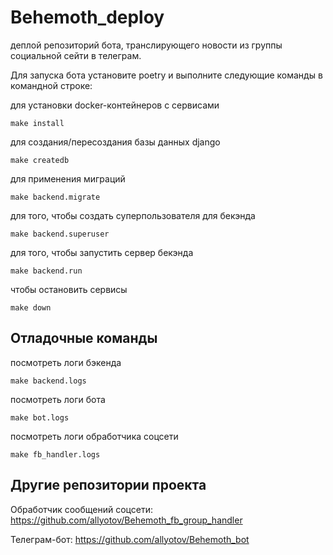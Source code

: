 # Behemoth_deploy

деплой репозиторий бота, транслирующего новости из группы социальной сейти в телеграм.

Для запуска бота установите poetry 
и выполните следующие команды в командной строке:

для установки docker-контейнеров с сервисами

```
make install
```

для создания/пересоздания базы данных django
```
make createdb
```

для применения миграций
```
make backend.migrate
```

для того, чтобы создать суперпользователя для бекэнда
```
make backend.superuser
```

для того, чтобы запустить сервер бекэнда
```
make backend.run
```

чтобы остановить сервисы
```
make down
```

## Отладочные команды

посмотреть логи бэкенда
```
make backend.logs
```

посмотреть логи бота
```
make bot.logs
```

посмотреть логи обработчика соцсети
```
make fb_handler.logs
```

## Другие репозитории проекта

Обработчик сообщений соцсети: <https://github.com/allyotov/Behemoth_fb_group_handler>

Телеграм-бот: <https://github.com/allyotov/Behemoth_bot>
